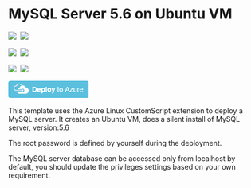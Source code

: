 # MySQL Server 5.6 on Ubuntu VM

<IMG SRC="https://azurequickstartsservice.blob.core.windows.net/badges/mysql-standalone-server-ubuntu/PublicLastTestDate.svg" />&nbsp;
<IMG SRC="https://azurequickstartsservice.blob.core.windows.net/badges/mysql-standalone-server-ubuntu/PublicDeployment.svg" />&nbsp;

<IMG SRC="https://azurequickstartsservice.blob.core.windows.net/badges/mysql-standalone-server-ubuntu/FairfaxLastTestDate.svg" />&nbsp;
<IMG SRC="https://azurequickstartsservice.blob.core.windows.net/badges/mysql-standalone-server-ubuntu/FairfaxDeployment.svg" />&nbsp;

<IMG SRC="https://azurequickstartsservice.blob.core.windows.net/badges/mysql-standalone-server-ubuntu/BestPracticeResult.svg" />&nbsp;
<IMG SRC="https://azurequickstartsservice.blob.core.windows.net/badges/mysql-standalone-server-ubuntu/CredScanResult.svg" />&nbsp;

<a href="https://portal.azure.com/#create/Microsoft.Template/uri/https%3A%2F%2Fraw.githubusercontent.com%2FAzure%2Fazure-quickstart-templates%2Fmaster%2Fmysql-standalone-server-ubuntu%2Fazuredeploy.json" target="_blank"><img src="https://raw.githubusercontent.com/Azure/azure-quickstart-templates/master/1-CONTRIBUTION-GUIDE/images/deploytoazure.png"/></a>

This template uses the Azure Linux CustomScript extension to deploy a MySQL server. It creates an Ubuntu VM, does a silent install of MySQL server, version:5.6

The root password is defined by yourself during the deployment.

The MySQL server database can be accessed only from localhost by default, you should update the privileges settings based on your own requirement.

